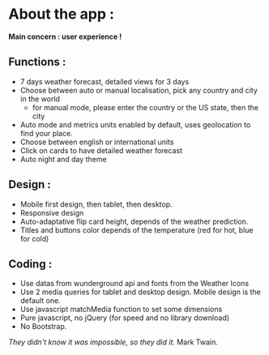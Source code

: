 # About the app :

**Main concern : user experience !**

## Functions :
* 7 days weather forecast, detailed views for 3 days
* Choose between auto or manual localisation, pick any country and city in the world
    * for manual mode, please enter the country or the US state, then the city
* Auto mode and metrics units enabled by default, uses geolocation to find your place.
* Choose between english or international units
* Click on cards to have detailed weather forecast
* Auto night and day theme

## Design :
* Mobile first design, then tablet, then desktop.
* Responsive design
* Auto-adaptative flip card height, depends of the weather prediction.
* Titles and buttons color depends of the temperature (red for hot, blue for cold)

## Coding :
* Use datas from wunderground api and fonts from the Weather Icons
* Use 2 media queries for tablet and desktop design. Mobile design is the default one.
* Use javascript matchMedia function to set some dimensions
* Pure javascript, no jQuery (for speed and no library download)
* No Bootstrap.


*They didn't know it was impossible, so they did it.* Mark Twain.
